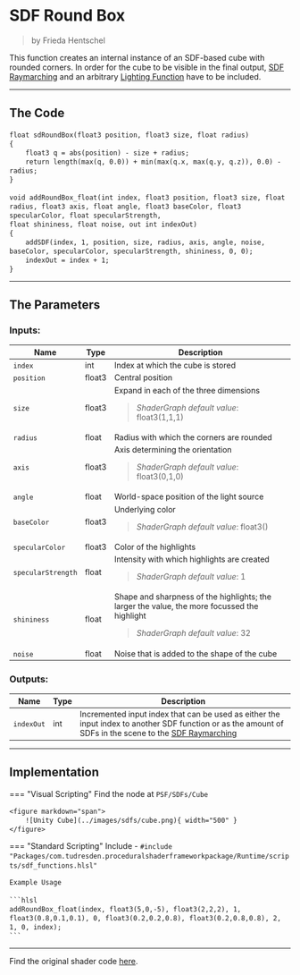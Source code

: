 <div class="container">
    <h1 class="main-heading">SDF Round Box</h1>
    <blockquote class="author">by Frieda Hentschel</blockquote>
</div>

This function creates an internal instance of an SDF-based cube with rounded corners. In order for the cube to be visible in the final output, [SDF Raymarching](raymarching.md) and an arbitrary [Lighting Function](../lighting/generalInformation.md) have to be included. 

---

## The Code

``` hlsl
float sdRoundBox(float3 position, float3 size, float radius)
{
    float3 q = abs(position) - size + radius;
    return length(max(q, 0.0)) + min(max(q.x, max(q.y, q.z)), 0.0) - radius;
}

void addRoundBox_float(int index, float3 position, float3 size, float radius, float3 axis, float angle, float3 baseColor, float3 specularColor, float specularStrength,
float shininess, float noise, out int indexOut)
{
    addSDF(index, 1, position, size, radius, axis, angle, noise, baseColor, specularColor, specularStrength, shininess, 0, 0);
    indexOut = index + 1;
}
```

---

## The Parameters

### Inputs:
| Name            | Type     | Description |
|-----------------|----------|-------------|
| `index`  <img width=50/>  | int   | Index at which the cube is stored  |
| `position`        | float3   | Central position |
| `size`        | float3   | Expand in each of the three dimensions <br> <blockquote>*ShaderGraph default value*: float3(1,1,1)</blockquote>|
| `radius`        | float   | Radius with which the corners are rounded |
| `axis`            | float3   | Axis determining the orientation <br> <blockquote>*ShaderGraph default value*: float3(0,1,0)</blockquote>|
| `angle` | float   | World-space position of the light source |
| `baseColor`  | float3   | Underlying color <br> <blockquote>*ShaderGraph default value*: float3()</blockquote>|
| `specularColor`        | float3   | Color of the highlights |
| `specularStrength`            | float   | Intensity with which highlights are created <br> <blockquote>*ShaderGraph default value*: 1</blockquote> |
| `shininess` | float   | Shape and sharpness of the highlights; the larger the value, the more focussed the highlight  <br> <blockquote>*ShaderGraph default value*: 32</blockquote>|
| `noise` | float   | Noise that is added to the shape of the cube |

### Outputs:
| Name            | Type     | Description |
|-----------------|----------|-------------|
| `indexOut`  | int   | Incremented input index that can be used as either the input index to another SDF function or as the amount of SDFs in the scene to the [SDF Raymarching](raymarching.md) |

---

## Implementation

=== "Visual Scripting"
    Find the node at `PSF/SDFs/Cube`

    <figure markdown="span">
        ![Unity Cube](../images/sdfs/cube.png){ width="500" }
    </figure>

=== "Standard Scripting"
    Include - ```#include "Packages/com.tudresden.proceduralshaderframeworkpackage/Runtime/scripts/sdf_functions.hlsl"```

    Example Usage

    ```hlsl
    addRoundBox_float(index, float3(5,0,-5), float3(2,2,2), 1, float3(0.8,0.1,0.1), 0, float3(0.2,0.2,0.8), float3(0.2,0.8,0.8), 2, 1, 0, index);
    ```


---

Find the original shader code [here](..).